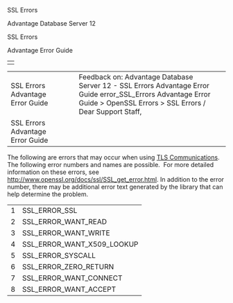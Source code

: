 SSL Errors




Advantage Database Server 12  

SSL Errors

Advantage Error Guide

|  |
| --- |
|  |

|  |  |  |  |  |
| --- | --- | --- | --- | --- |
| SSL Errors  Advantage Error Guide |  |  | Feedback on: Advantage Database Server 12 - SSL Errors Advantage Error Guide error\_SSL\_Errors Advantage Error Guide > OpenSSL Errors > SSL Errors / Dear Support Staff, |  |
| SSL Errors  Advantage Error Guide |  |  |  |  |

The following are errors that may occur when using [TLS Communications](master_communications_encryption.htm). The following error numbers and names are possible.  For more detailed information on these errors, see <http://www.openssl.org/docs/ssl/SSL_get_error.html>. In addition to the error number, there may be additional error text generated by the library that can help determine the problem.

|  |  |
| --- | --- |
| 1 | SSL\_ERROR\_SSL |
| 2 | SSL\_ERROR\_WANT\_READ |
| 3 | SSL\_ERROR\_WANT\_WRITE |
| 4 | SSL\_ERROR\_WANT\_X509\_LOOKUP |
| 5 | SSL\_ERROR\_SYSCALL |
| 6 | SSL\_ERROR\_ZERO\_RETURN |
| 7 | SSL\_ERROR\_WANT\_CONNECT |
| 8 | SSL\_ERROR\_WANT\_ACCEPT |